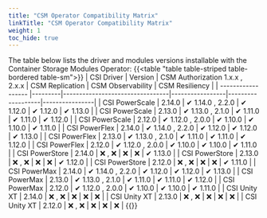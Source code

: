 ```yaml
---
title: "CSM Operator Compatibility Matrix"
linkTitle: "CSM Operator Compatibility Matrix"
weight: 1
toc_hide: true
---
```



The table below lists the driver and modules versions installable with the Container Storage Modules Operator:
{{<table "table table-striped table-bordered table-sm">}}
| CSI Driver         | Version | CSM Authorization 1.x.x , 2.x.x | CSM Replication | CSM Observability | CSM Resiliency |
| ------------------ |---------|---------------------------------|-----------------|-------------------|----------------|
| CSI PowerScale     | 2.14.0  | ✔ 1.14.0 , 2.2.0                | ✔ 1.12.0       | ✔ 1.12.0          | ✔ 1.13.0      |
| CSI PowerScale     | 2.13.0  | ✔ 1.13.0 , 2.1.0                | ✔ 1.11.0       | ✔ 1.11.0          | ✔ 1.12.0      |
| CSI PowerScale     | 2.12.0  | ✔ 1.12.0 , 2.0.0                | ✔ 1.10.0       | ✔ 1.10.0          | ✔ 1.11.0      |
| CSI PowerFlex      | 2.14.0  | ✔ 1.14.0 , 2.2.0                | ✔ 1.12.0       | ✔ 1.12.0          | ✔ 1.13.0      |
| CSI PowerFlex      | 2.13.0  | ✔ 1.13.0 , 2.1.0                | ✔ 1.11.0       | ✔ 1.11.0          | ✔ 1.12.0      |
| CSI PowerFlex      | 2.12.0  | ✔ 1.12.0 , 2.0.0                | ✔ 1.10.0       | ✔ 1.10.0          | ✔ 1.11.0      |
| CSI PowerStore     | 2.14.0  | ❌ , ❌                        | ❌             | ❌                | ✔ 1.13.0      |
| CSI PowerStore     | 2.13.0  | ❌ , ❌                        | ❌             | ❌                | ✔ 1.12.0      |
| CSI PowerStore     | 2.12.0  | ❌ , ❌                        | ❌             | ❌                | ✔ 1.11.0      |
| CSI PowerMax       | 2.14.0  | ✔ 1.14.0 , 2.2.0                | ✔ 1.12.0       | ✔ 1.12.0          | ✔ 1.13.0      |
| CSI PowerMax       | 2.13.0  | ✔ 1.13.0 , 2.1.0                | ✔ 1.11.0       | ✔ 1.11.0          | ✔ 1.12.0      |
| CSI PowerMax       | 2.12.0  | ✔ 1.12.0 , 2.0.0                | ✔ 1.10.0       | ✔ 1.10.0          | ✔ 1.11.0      |
| CSI Unity XT       | 2.14.0  | ❌ , ❌                        | ❌             | ❌                | ❌            |
| CSI Unity XT       | 2.13.0  | ❌ , ❌                        | ❌             | ❌                | ❌            |
| CSI Unity XT       | 2.12.0  | ❌ , ❌                        | ❌             | ❌                | ❌            |
{{</table>}}